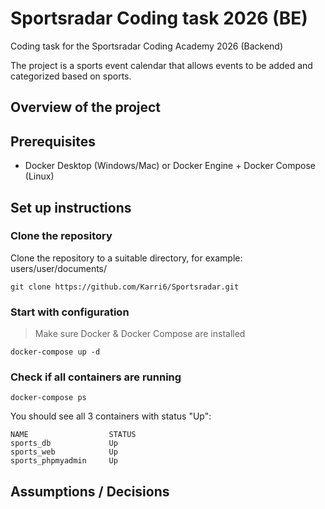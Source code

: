 # Sportsradar Coding task 2026 (BE)
Coding task for the Sportsradar Coding Academy 2026 (Backend)

The project is a sports event calendar that allows events to be added and categorized based on
sports.

## Overview of the project


## Prerequisites
- Docker Desktop (Windows/Mac) or Docker Engine + Docker Compose (Linux)

## Set up instructions

### Clone the repository

Clone the repository to a suitable directory, for example: users/user/documents/

```
git clone https://github.com/Karri6/Sportsradar.git

```

### Start with  configuration
> Make sure Docker & Docker Compose are installed

```
docker-compose up -d
```

### Check if all containers are running

```
docker-compose ps
```

You should see all 3 containers with status "Up":

```
NAME                  STATUS
sports_db             Up
sports_web            Up
sports_phpmyadmin     Up
```

## Assumptions / Decisions

